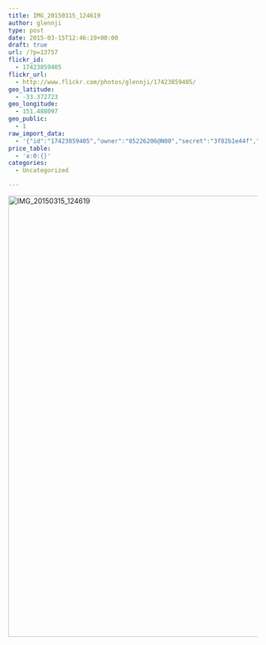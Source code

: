 ```yaml
---
title: IMG_20150315_124619
author: glennji
type: post
date: 2015-03-15T12:46:19+00:00
draft: true
url: /?p=13757
flickr_id:
  - 17423859405
flickr_url:
  - http://www.flickr.com/photos/glennji/17423859405/
geo_latitude:
  - -33.372723
geo_longitude:
  - 151.488097
geo_public:
  - 1
raw_import_data:
  - '{"id":"17423859405","owner":"85226206@N00","secret":"3f82b1e44f","server":"8866","farm":9,"title":"IMG_20150315_124619","ispublic":0,"isfriend":0,"isfamily":0,"description":{"_content":""},"dateupload":"1431088495","lastupdate":"1431088509","datetaken":"2015-03-15 12:46:19","datetakengranularity":"0","datetakenunknown":"0","ownername":"glennji","tags":"","machine_tags":"","originalsecret":"2e30596bd7","originalformat":"jpg","latitude":"-33.372723","longitude":"151.488097","accuracy":"16","context":0,"place_id":"kqf7_PVTWryAwgzc2w","woeid":"28645358","geo_is_family":0,"geo_is_friend":0,"geo_is_contact":0,"geo_is_public":0,"media":"photo","media_status":"ready","url_o":"https://farm9.staticflickr.com/8866/17423859405_2e30596bd7_o.jpg","height_o":"4208","width_o":"3120"}'
price_table:
  - 'a:0:{}'
categories:
  - Uncategorized

---
```

<p class="flickr-image">
  <a href="http://www.flickr.com/photos/glennji/17423859405/" class="flickr-link"><img src="/wp-content/uploads/2015/03/17423859405_2e30596bd7_o-759x1024.jpg" width="660" height="890" alt="IMG_20150315_124619" class="keyring-img" /></a>
</p>
